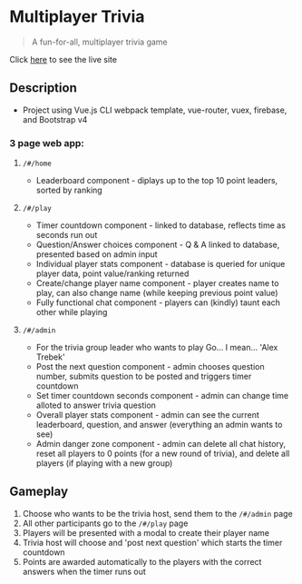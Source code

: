 # Multiplayer Trivia

> A fun-for-all, multiplayer trivia game

Click [here](https://benrgarcia.github.io/Multiplayer-Trivia-v2/) to see the live site

## Description

* Project using Vue.js CLI webpack template, vue-router, vuex, firebase, and Bootstrap v4

### 3 page web app:

1. ```/#/home```
   * Leaderboard component - diplays up to the top 10 point leaders, sorted by ranking

2. ```/#/play```
   * Timer countdown component - linked to database, reflects time as seconds run out
   * Question/Answer choices component - Q & A linked to database, presented based on admin input
   * Individual player stats component - database is queried for unique player data, point value/ranking returned
   * Create/change player name component - player creates name to play, can also change name (while keeping previous point value)
   * Fully functional chat component - players can (kindly) taunt each other while playing

3. ```/#/admin```
   * For the trivia group leader who wants to play Go... I mean... 'Alex Trebek'
   * Post the next question component - admin chooses question number, submits question to be posted and triggers timer countdown
   * Set timer countdown seconds component - admin can change time alloted to answer trivia question
   * Overall player stats component - admin can see the current leaderboard, question, and answer (everything an admin wants to see)
   * Admin danger zone component - admin can delete all chat history, reset all players to 0 points (for a new round of trivia), and delete all players (if playing with a new group)

## Gameplay

1. Choose who wants to be the trivia host, send them to the ```/#/admin``` page
2. All other participants go to the ```/#/play``` page
3. Players will be presented with a modal to create their player name
3. Trivia host will choose and 'post next question' which starts the timer countdown
4. Points are awarded automatically to the players with the correct answers when the timer runs out